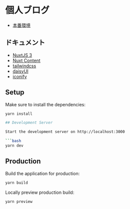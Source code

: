 # 個人ブログ

-   [本番環境]()

## ドキュメント

-   [NuxtJS 3](https://nuxt.com/)
-   [Nuxt Content](https://content.nuxtjs.org/guide/writing/content-directory/)
-   [tailwindcss](https://tailwindcss.com/)
-   [daisyUI](https://daisyui.com/)
-   [iconify](https://iconify.design/)

## Setup

Make sure to install the dependencies:

````bash
yarn install

## Development Server

Start the development server on http://localhost:3000

```bash
yarn dev
````

## Production

Build the application for production:

```bash
yarn build
```

Locally preview production build:

```bash
yarn preview
```
